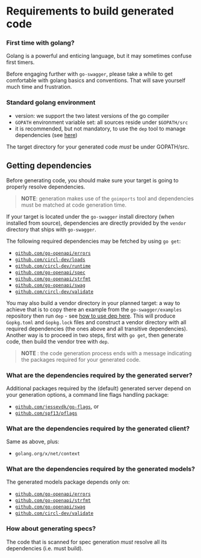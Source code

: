 # Requirements to build generated code

### First time with golang?

Golang is a powerful and enticing language, but it may sometimes confuse first timers.

Before engaging further with `go-swagger`, please take a while to get comfortable with golang basics 
and conventions. That will save yourself much time and frustration.

### Standard golang environment

* version: we support the two latest versions of the go compiler
* `GOPATH` environment variable set: all sources reside under `$GOPATH/src`
* it is recommended, but not mandatory, to use the `dep` tool to manage dependencies
(see [here](https://golang.github.io/dep/docs/introduction.html))

The target directory for your generated code _must_ be under GOPATH/src.

## Getting dependencies

Before generating code, you should make sure your target is going to properly resolve dependencies.

> **NOTE**: generation makes use of the `goimports` tool and dependencies must be matched at code generation time.

If your target is located under the `go-swagger` install directory (when installed from source), dependencies are directly
provided by the `vendor` directory that ships with `go-swagger`.

The following required dependencies may be fetched by using `go get`:

- [`github.com/go-openapi/errors`](https://www.github.com/go-openapi/errors)
- [`github.com/circl-dev/loads`](https://www.github.com/circl-dev/loads)
- [`github.com/circl-dev/runtime`](https://www.github.com/circl-dev/runtime)
- [`github.com/go-openapi/spec`](https://www.github.com/go-openapi/spec)
- [`github.com/go-openapi/strfmt`](https://www.github.com/go-openapi/strfmt)
- [`github.com/go-openapi/swag`](https://www.github.com/go-openapi/swag)
- [`github.com/circl-dev/validate`](https://www.github.com/circl-dev/validate)

You may also build a vendor directory in your planned target: a way to achieve that is to copy there an example from the
`go-swagger/examples` repository then run `dep` - see [how to use dep here](https://github.com/golang/dep).
This will produce `Gopkg.toml` and `Gopkg.lock` files and construct a vendor directory with all required dependencies
(the ones above and all transitive dependencies). Another way is to proceed in two steps, first with `go get`, then generate code, 
then build the vendor tree with `dep`.

> **NOTE** : the code generation process ends with a message indicating the packages required for your generated code.


### What are the dependencies required by the generated server?

Additional packages required by the (default) generated server
depend on your generation options, a command line flags handling package:

- [`github.com/jessevdk/go-flags`](https://www.github.com/jessevdk/go-flags), or
- [`github.com/spf13/pflags`](https://www.github.com/spf13/pflags)

### What are the dependencies required by the generated client?

Same as above, plus:

- `golang.org/x/net/context`

### What are the dependencies required by the generated models?

The generated models package depends only on:

- [`github.com/go-openapi/errors`](https://www.github.com/go-openapi/errors)
- [`github.com/go-openapi/strfmt`](https://www.github.com/go-openapi/strfmt)
- [`github.com/go-openapi/swag`](https://www.github.com/go-openapi/swag)
- [`github.com/circl-dev/validate`](https://www.github.com/circl-dev/validate)

### How about generating specs?

The code that is scanned for spec generation _must_ resolve all its dependencies (i.e. must build).
